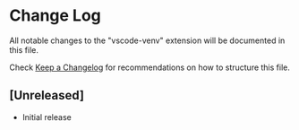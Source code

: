 # Change Log

All notable changes to the "vscode-venv" extension will be documented in this file.

Check [Keep a Changelog](http://keepachangelog.com/) for recommendations on how to structure this file.

## [Unreleased]

- Initial release